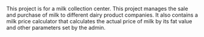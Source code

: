 This project is for a milk collection center. This project manages the sale and purchase of milk to different dairy product companies. It also contains a milk price calculator that calculates the actual price of milk by its fat value and other parameters set by the admin.
